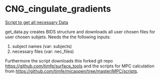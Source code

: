 # CNG_cingulate_gradients

[Script to get all necessary Data](get_data.py)

get_data.py creates BIDS structure and downloads all user chosen files for user chosen subjets.
Needs the the following inputs:
1. subject names (var: subjects)
2. necessary files (var: nec_files)

Furthermore the script downloads this forked git repo https://github.com/timfe/surface_tools and the scripts for MPC calculation from https://github.com/timfe/micaopen/tree/master/MPC/scripts.


